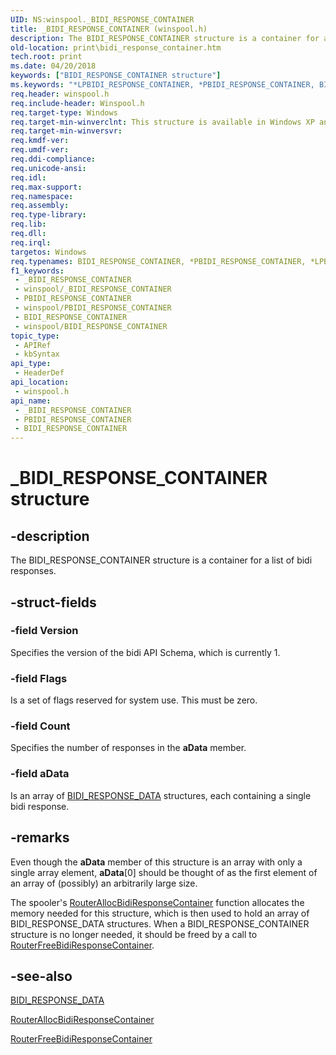 ```yaml
---
UID: NS:winspool._BIDI_RESPONSE_CONTAINER
title: _BIDI_RESPONSE_CONTAINER (winspool.h)
description: The BIDI_RESPONSE_CONTAINER structure is a container for a list of bidi responses.
old-location: print\bidi_response_container.htm
tech.root: print
ms.date: 04/20/2018
keywords: ["BIDI_RESPONSE_CONTAINER structure"]
ms.keywords: "*LPBIDI_RESPONSE_CONTAINER, *PBIDI_RESPONSE_CONTAINER, BIDI_RESPONSE_CONTAINER, BIDI_RESPONSE_CONTAINER structure [Print Devices], LPBIDI_RESPONSE_CONTAINER, LPBIDI_RESPONSE_CONTAINER structure pointer [Print Devices], PBIDI_RESPONSE_CONTAINER, PBIDI_RESPONSE_CONTAINER structure pointer [Print Devices], _BIDI_RESPONSE_CONTAINER, print.bidi_response_container, spoolfnc_79e5354d-1fc1-4156-8be9-028ebcd14b16.xml, winspool/BIDI_RESPONSE_CONTAINER, winspool/LPBIDI_RESPONSE_CONTAINER, winspool/PBIDI_RESPONSE_CONTAINER"
req.header: winspool.h
req.include-header: Winspool.h
req.target-type: Windows
req.target-min-winverclnt: This structure is available in Windows XP and later operating systems.
req.target-min-winversvr: 
req.kmdf-ver: 
req.umdf-ver: 
req.ddi-compliance: 
req.unicode-ansi: 
req.idl: 
req.max-support: 
req.namespace: 
req.assembly: 
req.type-library: 
req.lib: 
req.dll: 
req.irql: 
targetos: Windows
req.typenames: BIDI_RESPONSE_CONTAINER, *PBIDI_RESPONSE_CONTAINER, *LPBIDI_RESPONSE_CONTAINER
f1_keywords:
 - _BIDI_RESPONSE_CONTAINER
 - winspool/_BIDI_RESPONSE_CONTAINER
 - PBIDI_RESPONSE_CONTAINER
 - winspool/PBIDI_RESPONSE_CONTAINER
 - BIDI_RESPONSE_CONTAINER
 - winspool/BIDI_RESPONSE_CONTAINER
topic_type:
 - APIRef
 - kbSyntax
api_type:
 - HeaderDef
api_location:
 - winspool.h
api_name:
 - _BIDI_RESPONSE_CONTAINER
 - PBIDI_RESPONSE_CONTAINER
 - BIDI_RESPONSE_CONTAINER
---
```


# _BIDI_RESPONSE_CONTAINER structure


## -description

The BIDI_RESPONSE_CONTAINER structure is a container for a list of bidi responses.

## -struct-fields

### -field Version

Specifies the version of the bidi API Schema, which is currently 1.

### -field Flags

Is a set of flags reserved for system use. This must be zero.

### -field Count

Specifies the number of responses in the <b>aData</b> member.

### -field aData

Is an array of <a href="/windows-hardware/drivers/ddi/winspool/ns-winspool-_bidi_response_data">BIDI_RESPONSE_DATA</a> structures, each containing a single bidi response.

## -remarks

Even though the <b>aData</b> member of this structure is an array with only a single array element, <b>aData</b>[0] should be thought of as the first element of an array of (possibly) an arbitrarily large size.

The spooler's <a href="/windows-hardware/drivers/ddi/winsplp/nf-winsplp-routerallocbidiresponsecontainer">RouterAllocBidiResponseContainer</a> function allocates the memory needed for this structure, which is then used to hold an array of BIDI_RESPONSE_DATA structures. When a BIDI_RESPONSE_CONTAINER structure is no longer needed, it should be freed by a call to <a href="/windows-hardware/drivers/ddi/winsplp/nf-winsplp-routerfreebidiresponsecontainer">RouterFreeBidiResponseContainer</a>.

## -see-also

<a href="/windows-hardware/drivers/ddi/winspool/ns-winspool-_bidi_response_data">BIDI_RESPONSE_DATA</a>



<a href="/windows-hardware/drivers/ddi/winsplp/nf-winsplp-routerallocbidiresponsecontainer">RouterAllocBidiResponseContainer</a>



<a href="/windows-hardware/drivers/ddi/winsplp/nf-winsplp-routerfreebidiresponsecontainer">RouterFreeBidiResponseContainer</a>

